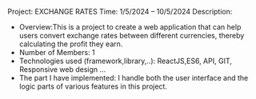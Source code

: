 Project: EXCHANGE RATES
Time: 1/5/2024 – 10/5/2024
Description:
+ Overview:This is a project to create a web application that can help users convert exchange rates between different currencies, thereby calculating the profit they earn.
+ Number of Members: 1
+ Technologies used (framework,library,..): ReactJS,ES6, API, GIT, Responsive web design …
+ The part I have implemented: I handle both the user interface and the logic parts of various features in this project.
